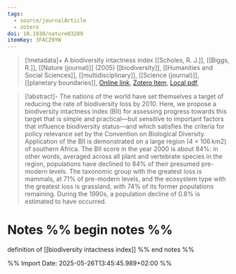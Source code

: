 ```yaml
---
tags:
  - source/journalArticle
  - zotero
doi: 10.1038/nature03289
itemKey: 3FACZ9YW
---
```

>[!metadata]+
> A biodiversity intactness index
> [[Scholes, R. J.]], [[Biggs, R.]], 
> [[Nature (journal)]] (2005)
> [[biodiversity]], [[Humanities and Social Sciences]], [[multidisciplinary]], [[Science (journal)]], [[planetary boundaries]], 
> [Online link](https://www.nature.com/articles/nature03289), [Zotero Item](zotero://select/library/items/3FACZ9YW), [Local pdf](file://C:/Users/aburg/Documents/references/zotero/storage/5TCF7X4Q/Scholes2005_biodiversityintactness.pdf), 

>[!abstract]-
>The nations of the world have set themselves a target of reducing the rate of biodiversity loss by 2010. Here, we propose a biodiversity intactness index (BII) for assessing progress towards this target that is simple and practical—but sensitive to important factors that influence biodiversity status—and which satisfies the criteria for policy relevance set by the Convention on Biological Diversity. Application of the BII is demonstrated on a large region (4 × 106 km2) of southern Africa. The BII score in the year 2000 is about 84%: in other words, averaged across all plant and vertebrate species in the region, populations have declined to 84% of their presumed pre-modern levels. The taxonomic group with the greatest loss is mammals, at 71% of pre-modern levels, and the ecosystem type with the greatest loss is grassland, with 74% of its former populations remaining. During the 1990s, a population decline of 0.8% is estimated to have occurred.

# Notes %% begin notes %%
definition of [[biodiversity intactness index]]
%% end notes %%




%% Import Date: 2025-05-26T13:45:45.989+02:00 %%
